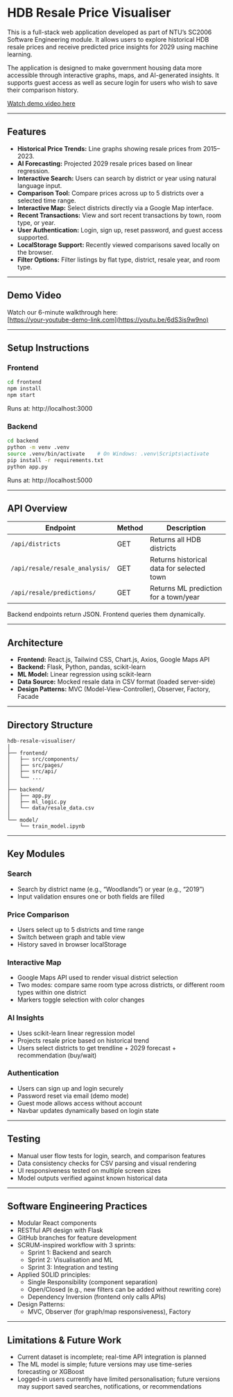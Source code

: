 # HDB Resale Price Visualiser

This is a full-stack web application developed as part of NTU’s SC2006 Software Engineering module. It allows users to explore historical HDB resale prices and receive predicted price insights for 2029 using machine learning.

The application is designed to make government housing data more accessible through interactive graphs, maps, and AI-generated insights. It supports guest access as well as secure login for users who wish to save their comparison history.

[Watch demo video here](https://youtu.be/6dS3is9w9no)

---

## Features

- **Historical Price Trends:** Line graphs showing resale prices from 2015–2023.
- **AI Forecasting:** Projected 2029 resale prices based on linear regression.
- **Interactive Search:** Users can search by district or year using natural language input.
- **Comparison Tool:** Compare prices across up to 5 districts over a selected time range.
- **Interactive Map:** Select districts directly via a Google Map interface.
- **Recent Transactions:** View and sort recent transactions by town, room type, or year.
- **User Authentication:** Login, sign up, reset password, and guest access supported.
- **LocalStorage Support:** Recently viewed comparisons saved locally on the browser.
- **Filter Options:** Filter listings by flat type, district, resale year, and room type.

---

## Demo Video

Watch our 6-minute walkthrough here:  
[https://your-youtube-demo-link.com](https://youtu.be/6dS3is9w9no)

---

## Setup Instructions

### Frontend

```bash
cd frontend
npm install
npm start
```

Runs at: http://localhost:3000

### Backend

```bash
cd backend
python -m venv .venv
source .venv/bin/activate    # On Windows: .venv\Scripts\activate
pip install -r requirements.txt
python app.py
```

Runs at: http://localhost:5000

---

## API Overview

| Endpoint                              | Method | Description                                |
|---------------------------------------|--------|--------------------------------------------|
| `/api/districts`                      | GET    | Returns all HDB districts                  |
| `/api/resale/resale_analysis/`        | GET    | Returns historical data for selected town |
| `/api/resale/predictions/`            | GET    | Returns ML prediction for a town/year     |

Backend endpoints return JSON. Frontend queries them dynamically.

---

## Architecture

- **Frontend:** React.js, Tailwind CSS, Chart.js, Axios, Google Maps API
- **Backend:** Flask, Python, pandas, scikit-learn
- **ML Model:** Linear regression using scikit-learn
- **Data Source:** Mocked resale data in CSV format (loaded server-side)
- **Design Patterns:** MVC (Model-View-Controller), Observer, Factory, Facade

---

## Directory Structure

```
hdb-resale-visualiser/
│
├── frontend/
│   ├── src/components/
│   ├── src/pages/
│   ├── src/api/
│   └── ...
│
├── backend/
│   ├── app.py
│   ├── ml_logic.py
│   └── data/resale_data.csv
│
└── model/
    └── train_model.ipynb
```

---

## Key Modules

### Search

- Search by district name (e.g., “Woodlands”) or year (e.g., “2019”)
- Input validation ensures one or both fields are filled

### Price Comparison

- Users select up to 5 districts and time range
- Switch between graph and table view
- History saved in browser localStorage

### Interactive Map

- Google Maps API used to render visual district selection
- Two modes: compare same room type across districts, or different room types within one district
- Markers toggle selection with color changes

### AI Insights

- Uses scikit-learn linear regression model
- Projects resale price based on historical trend
- Users select districts to get trendline + 2029 forecast + recommendation (buy/wait)

### Authentication

- Users can sign up and login securely
- Password reset via email (demo mode)
- Guest mode allows access without account
- Navbar updates dynamically based on login state

---

## Testing

- Manual user flow tests for login, search, and comparison features
- Data consistency checks for CSV parsing and visual rendering
- UI responsiveness tested on multiple screen sizes
- Model outputs verified against known historical data

---

## Software Engineering Practices

- Modular React components
- RESTful API design with Flask
- GitHub branches for feature development
- SCRUM-inspired workflow with 3 sprints:
  - Sprint 1: Backend and search
  - Sprint 2: Visualisation and ML
  - Sprint 3: Integration and testing
- Applied SOLID principles:
  - Single Responsibility (component separation)
  - Open/Closed (e.g., new filters can be added without rewriting core)
  - Dependency Inversion (frontend only calls APIs)
- Design Patterns:
  - MVC, Observer (for graph/map responsiveness), Factory

---

## Limitations & Future Work

- Current dataset is incomplete; real-time API integration is planned
- The ML model is simple; future versions may use time-series forecasting or XGBoost
- Logged-in users currently have limited personalisation; future versions may support saved searches, notifications, or recommendations
